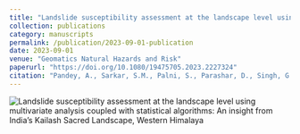 ```yaml
---
title: "Landslide susceptibility assessment at the landscape level using multivariate analysis coupled with statistical algorithms: An insight from India’s Kailash Sacred Landscape, Western Himalaya"
collection: publications
category: manuscripts
permalink: /publication/2023-09-01-publication
date: 2023-09-01
venue: "Geomatics Natural Hazards and Risk"
paperurl: "https://doi.org/10.1080/19475705.2023.2227324"
citation: "Pandey, A., Sarkar, S.M., Palni, S., Parashar, D., Singh, G., Kaushik, S., Chandra, N., Costache, R., Singh, P.A., Mishra, P.A., Almohamad, H., Al-Mutiry, M., & Ghassan, A.H. (2023). Landslide susceptibility assessment at the landscape level using multivariate analysis coupled with statistical algorithms: An insight from India’s Kailash Sacred Landscape, Western Himalaya. Geomatics Natural Hazards and Risk."
---
```


![Landslide susceptibility assessment at the landscape level using multivariate analysis coupled with statistical algorithms: An insight from India’s Kailash Sacred Landscape, Western Himalaya](../images/landslide_risk.png)

